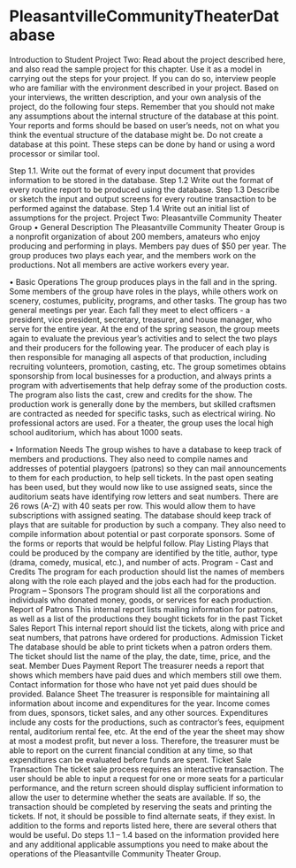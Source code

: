 # PleasantvilleCommunityTheaterDatabase

Introduction to Student Project Two:
Read about the project described here, and also read the sample project for this chapter. Use it as a model in carrying out the steps for your project. If you can do so, interview people who are familiar with the environment described in your project. Based on your interviews, the written description, and your own analysis of the project, do the following four steps. Remember that you should not make any assumptions about the internal structure of the database at this point. Your reports and forms should be based on user’s needs, not on what you think the eventual structure of the database might be. Do not create a database at this point. These steps can be done by hand or using a word processor or similar tool.

Step 1.1. Write out the format of every input document that provides information to be stored in the database. 
Step 1.2 Write out the format of every routine report to be produced using the database. 
Step 1.3 Describe or sketch the input and output screens for every routine transaction to be performed against the database. 
Step 1.4 Write out an initial list of assumptions for the project.
Project Two: Pleasantville Community Theater Group
•	General Description
The Pleasantville Community Theater Group is a nonprofit organization of about 200 members, amateurs who enjoy producing and performing in plays. Members pay dues of $50 per year. The group produces two plays each year, and the members work on the productions. Not all members are active workers every year. 

•	Basic Operations
The group produces plays in the fall and in the spring. Some members of the group have roles in the plays, while others work on scenery, costumes, publicity, programs, and other tasks. The group has two general meetings per year. Each fall they meet to elect officers - a president, vice president, secretary, treasurer, and house manager, who serve for the entire year. At the end of the spring season, the group meets again to evaluate the previous year’s activities and to select the two plays and their producers for the following year.  The producer of each play is then responsible for managing all aspects of that production, including recruiting volunteers, promotion, casting, etc. The group sometimes obtains sponsorship from local businesses for a production, and always prints a program with advertisements that help defray some of the production costs. The program also lists the cast, crew and credits for the show. The production work is generally done by the members, but skilled craftsmen are contracted as needed for specific tasks, such as electrical wiring. No professional actors are used. For a theater, the group uses the local high school auditorium, which has about 1000 seats.

•	Information Needs
The group wishes to have a database to keep track of members and productions. They also need to compile names and addresses of potential playgoers (patrons) so they can mail announcements to them for each production, to help sell tickets. In the past open seating has been used, but they would now like to use assigned seats, since the auditorium seats have identifying row letters and seat numbers. There are 26 rows (A-Z) with 40 seats per row. This would allow them to have subscriptions with assigned seating. The database should keep track of plays that are suitable for production by such a company. They also need to compile information about potential or past corporate sponsors. 
Some of the forms or reports that would be helpful follow.
Play Listing Plays that could be produced by the company are identified by the title, author, type (drama, comedy, musical, etc.), and number of acts. 
Program - Cast and Credits The program for each production should list the names of members along with the role each played and the jobs each had for the production.  
Program – Sponsors The program should list all the corporations and individuals who donated money, goods, or services for each production.
Report of Patrons This internal report lists mailing information for patrons, as well as a list of the productions they bought tickets for in the past
Ticket Sales Report This internal report should list the tickets, along with price and seat numbers, that patrons have ordered for productions. 
Admission Ticket The database should be able to print tickets when a patron orders them. The ticket should list the name of the play, the date, time, price, and the seat.
Member Dues Payment Report The treasurer needs a report that shows which members have paid dues and which members still owe them. Contact information for those who have not yet paid dues should be provided.
Balance Sheet The treasurer is responsible for maintaining all information about income and expenditures for the year. Income comes from dues, sponsors, ticket sales, and any other sources. Expenditures include any costs for the productions, such as contractor’s fees, equipment rental, auditorium rental fee, etc. At the end of the year the sheet may show at most a modest profit, but never a loss. Therefore, the treasurer must be able to report on the current financial condition at any time, so that expenditures can be evaluated before funds are spent.
Ticket Sale Transaction The ticket sale process requires an interactive transaction. The user should be able to input a request for one or more seats for a particular performance, and the return screen should display sufficient information to allow the user to determine whether the seats are available. If so, the transaction should be completed by reserving the seats and printing the tickets. If not, it should be possible to find alternate seats, if they exist.
In addition to the forms and reports listed here, there are several others that would be useful. Do steps 1.1 – 1.4 based on the information provided here and any additional applicable assumptions you need to make about the operations of the Pleasantville Community Theater Group.

